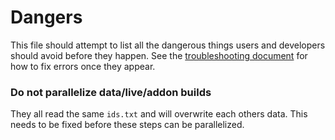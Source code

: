 # Dangers

This file should attempt to list all the dangerous things users and developers should avoid before they happen. 
See the [troubleshooting document](TSWoW/Troubleshooting.md) for how to fix errors once they appear.

### Do not parallelize data/live/addon builds

They all read the same `ids.txt` and will overwrite each others data. This needs to be fixed before these steps can be parallelized.
